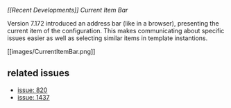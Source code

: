 *[[Recent Developments]] Current Item Bar*

Version 7.172 introduced an address bar (like in a browser), presenting the current item of the configuration. This makes communicating about specific issues easier as well as selecting similar items in template instantions.

[[images/CurrentItemBar.png]]

## related issues
-   [issue: 820](http://mantis.objectvision.nl/view.php?id=820)
-   [issue: 1437](http://mantis.objectvision.nl/view.php?id=1437)